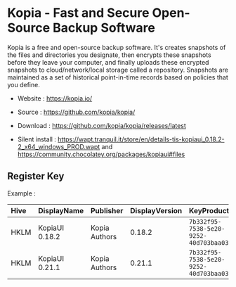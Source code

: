 # Kopia - Fast and Secure Open-Source Backup Software

Kopia is a free and open-source backup software.
It's creates snapshots of the files and directories you designate, then encrypts these snapshots before they leave your computer, and finally uploads these encrypted snapshots to cloud/network/local storage called a repository.
Snapshots are maintained as a set of historical point-in-time records based on policies that you define.

* Website : https://kopia.io/
* Source : https://github.com/kopia/kopia/

* Download : https://github.com/kopia/kopia/releases/latest
* Silent install : https://wapt.tranquil.it/store/en/details-tis-kopiaui_0.18.2-2_x64_windows_PROD.wapt and https://community.chocolatey.org/packages/kopiaui#files


## Register Key

Example :

 | Hive | DisplayName | Publisher | DisplayVersion | KeyProduct | UninstallExe |
 |:---- |:----------- |:--------- |:-------------- |:---------- |:------------ |
 | HKLM | KopiaUI 0.18.2 | Kopia Authors | 0.18.2 | `7b332f95-7538-5e20-9252-40d703baa034` | `"C:\Program Files\KopiaUI\Uninstall KopiaUI.exe" /allusers` |
 | HKLM | KopiaUI 0.21.1 | Kopia Authors | 0.21.1 | `7b332f95-7538-5e20-9252-40d703baa034` | `"C:\Program Files\KopiaUI\Uninstall KopiaUI.exe" /allusers` |
